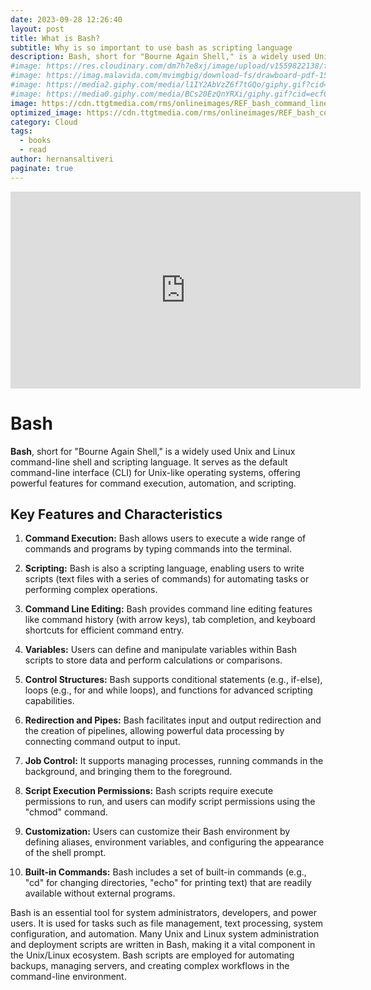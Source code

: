 ```yaml
---
date: 2023-09-28 12:26:40
layout: post
title: What is Bash?
subtitle: Why is so important to use bash as scripting language 
description: Bash, short for "Bourne Again Shell," is a widely used Unix and Linux command-line shell and scripting language...
#image: https://res.cloudinary.com/dm7h7e8xj/image/upload/v1559822138/theme9_v273a9.jpg
#image: https://imag.malavida.com/mvimgbig/download-fs/drawboard-pdf-15322-5.jpg
#image: https://media2.giphy.com/media/l1IY2AbVzZ6f7tGQo/giphy.gif?cid=ecf05e47c46f4c993306fa86540461d15f358257b387d43f&rid=giphy.gif
#image: https://media0.giphy.com/media/BCs20EzQnYRXi/giphy.gif?cid=ecf05e47f232b1b79d83818de57145545e1c0893e38473eb&rid=giphy.gif
image: https://cdn.ttgtmedia.com/rms/onlineimages/REF_bash_command_line_3.jpg
optimized_image: https://cdn.ttgtmedia.com/rms/onlineimages/REF_bash_command_line_3.jpg
category: Cloud
tags:
  - books
  - read
author: hernansaltiveri
paginate: true
---
```


<iframe width="560" height="315" src="https://www.youtube.com/embed/I4EWvMFj37g?si=beicPp-mEqcgDn2p" title="YouTube video player" frameborder="0" allow="accelerometer; autoplay; clipboard-write; encrypted-media; gyroscope; picture-in-picture; web-share" allowfullscreen></iframe>

# Bash

**Bash**, short for "Bourne Again Shell," is a widely used Unix and Linux command-line shell and scripting language. It serves as the default command-line interface (CLI) for Unix-like operating systems, offering powerful features for command execution, automation, and scripting.

## Key Features and Characteristics

1. **Command Execution:** Bash allows users to execute a wide range of commands and programs by typing commands into the terminal.

2. **Scripting:** Bash is also a scripting language, enabling users to write scripts (text files with a series of commands) for automating tasks or performing complex operations.

3. **Command Line Editing:** Bash provides command line editing features like command history (with arrow keys), tab completion, and keyboard shortcuts for efficient command entry.

4. **Variables:** Users can define and manipulate variables within Bash scripts to store data and perform calculations or comparisons.

5. **Control Structures:** Bash supports conditional statements (e.g., if-else), loops (e.g., for and while loops), and functions for advanced scripting capabilities.

6. **Redirection and Pipes:** Bash facilitates input and output redirection and the creation of pipelines, allowing powerful data processing by connecting command output to input.

7. **Job Control:** It supports managing processes, running commands in the background, and bringing them to the foreground.

8. **Script Execution Permissions:** Bash scripts require execute permissions to run, and users can modify script permissions using the "chmod" command.

9. **Customization:** Users can customize their Bash environment by defining aliases, environment variables, and configuring the appearance of the shell prompt.

10. **Built-in Commands:** Bash includes a set of built-in commands (e.g., "cd" for changing directories, "echo" for printing text) that are readily available without external programs.

Bash is an essential tool for system administrators, developers, and power users. It is used for tasks such as file management, text processing, system configuration, and automation. Many Unix and Linux system administration and deployment scripts are written in Bash, making it a vital component in the Unix/Linux ecosystem. Bash scripts are employed for automating backups, managing servers, and creating complex workflows in the command-line environment.
